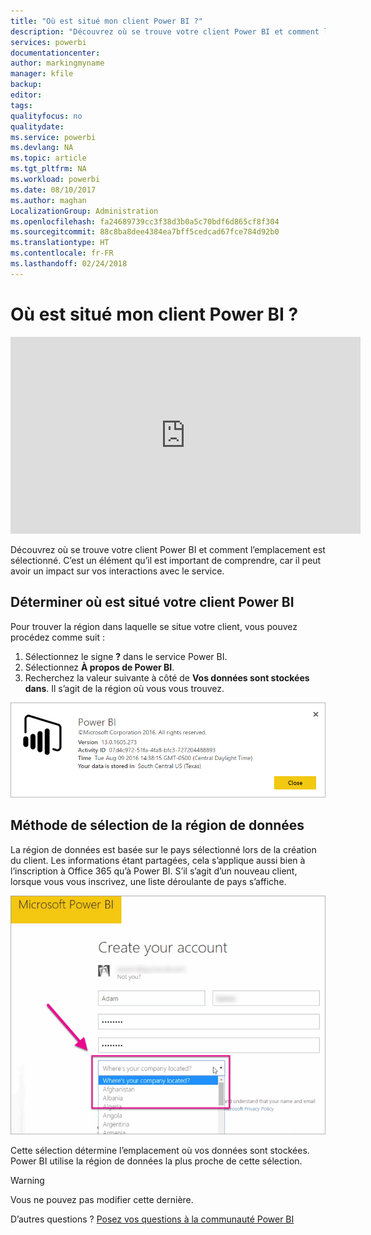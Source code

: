 ```yaml
---
title: "Où est situé mon client Power BI ?"
description: "Découvrez où se trouve votre client Power BI et comment l’emplacement est sélectionné. C’est un élément qu’il est important de comprendre, car il peut avoir un impact sur vos interactions avec le service."
services: powerbi
documentationcenter: 
author: markingmyname
manager: kfile
backup: 
editor: 
tags: 
qualityfocus: no
qualitydate: 
ms.service: powerbi
ms.devlang: NA
ms.topic: article
ms.tgt_pltfrm: NA
ms.workload: powerbi
ms.date: 08/10/2017
ms.author: maghan
LocalizationGroup: Administration
ms.openlocfilehash: fa24689739cc3f38d3b0a5c70bdf6d865cf8f304
ms.sourcegitcommit: 88c8ba8dee4384ea7bff5cedcad67fce784d92b0
ms.translationtype: HT
ms.contentlocale: fr-FR
ms.lasthandoff: 02/24/2018
---
```

# <a name="where-is-my-power-bi-tenant-located"></a>Où est situé mon client Power BI ?
<iframe width="560" height="315" src="https://www.youtube.com/embed/0fOxaHJPvdM?showinfo=0" frameborder="0" allowfullscreen></iframe>

Découvrez où se trouve votre client Power BI et comment l’emplacement est sélectionné. C’est un élément qu’il est important de comprendre, car il peut avoir un impact sur vos interactions avec le service.

## <a name="how-to-determine-where-your-power-bi-tenant-is-located"></a>Déterminer où est situé votre client Power BI
Pour trouver la région dans laquelle se situe votre client, vous pouvez procédez comme suit :

1. Sélectionnez le signe **?** dans le service Power BI.
2. Sélectionnez **À propos de Power BI**.
3. Recherchez la valeur suivante à côté de **Vos données sont stockées dans**. Il s’agit de la région où vous vous trouvez.

![](media/service-admin-where-is-my-tenant-located/power-bi-data-region.png)

## <a name="how-the-data-region-is-selected"></a>Méthode de sélection de la région de données
La région de données est basée sur le pays sélectionné lors de la création du client. Les informations étant partagées, cela s’applique aussi bien à l’inscription à Office 365 qu’à Power BI. S’il s’agit d’un nouveau client, lorsque vous vous inscrivez, une liste déroulante de pays s’affiche.

![](media/service-admin-where-is-my-tenant-located/sign-up-country-selection.png)

Cette sélection détermine l’emplacement où vos données sont stockées. Power BI utilise la région de données la plus proche de cette sélection.

> [!WARNING]
> Vous ne pouvez pas modifier cette dernière.
> 
> 

D’autres questions ? [Posez vos questions à la communauté Power BI](http://community.powerbi.com/)

